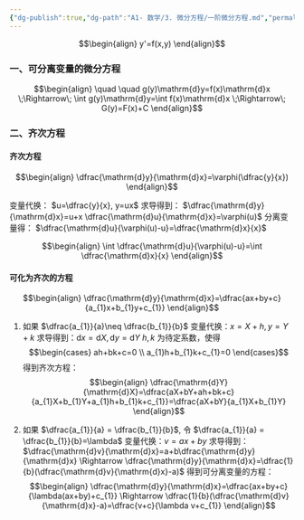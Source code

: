 ```yaml
---
{"dg-publish":true,"dg-path":"A1- 数学/3. 微分方程/一阶微分方程.md","permalink":"/A1- 数学/3. 微分方程/一阶微分方程/","dgPassFrontmatter":true,"noteIcon":"","created":"2024-10-03T14:37:45.000+08:00","updated":"2025-05-20T19:24:19.000+08:00"}
---
```



$$\begin{align}
y'=f(x,y) 
\end{align}$$

### 一、可分离变量的微分方程
$$\begin{align}
\quad \quad g(y)\mathrm{d}y=f(x)\mathrm{d}x \;\Rightarrow\; \int g(y)\mathrm{d}y=\int f(x)\mathrm{d}x  \;\Rightarrow\; G(y)=F(x)+C
\end{align}$$

### 二、齐次方程
#### 齐次方程
$$\begin{align}
\dfrac{\mathrm{d}y}{\mathrm{d}x}=\varphi(\dfrac{y}{x})
\end{align}$$

变量代换： $u=\dfrac{y}{x}, y=ux$   求导得到： $\dfrac{\mathrm{d}y}{\mathrm{d}x}=u+x \dfrac{\mathrm{d}u}{\mathrm{d}x}=\varphi(u)$
分离变量得： $\dfrac{\mathrm{d}u}{\varphi(u)-u}=\dfrac{\mathrm{d}x}{x}$

$$\begin{align}
\int \dfrac{\mathrm{d}u}{\varphi(u)-u}=\int \dfrac{\mathrm{d}x}{x}
\end{align}$$


#### 可化为齐次的方程
$$\begin{align}
\dfrac{\mathrm{d}y}{\mathrm{d}x}=\dfrac{ax+by+c}{a_{1}x+b_{1}y+c_{1}}
\end{align}$$
1. 如果 $\dfrac{a_{1}}{a}\neq \dfrac{b_{1}}{b}$
变量代换：$x=X+h,y=Y+k$   求导得到：$\mathrm{d}x=\mathrm{d}X,\mathrm{d}y=\mathrm{d}Y$
$h,k$ 为待定系数，使得
$$\begin{cases}
ah+bk+c=0 \\
a_{1}h+b_{1}k+c_{1}=0
\end{cases}$$
得到齐次方程：
$$\begin{align}
\dfrac{\mathrm{d}Y}{\mathrm{d}X}=\dfrac{aX+bY+ah+bk+c}{a_{1}X+b_{1}Y+a_{1}h+b_{1}k+c_{1}}=\dfrac{aX+bY}{a_{1}X+b_{1}Y}
\end{align}$$


2. 如果 $\dfrac{a_{1}}{a} = \dfrac{b_{1}}{b}$, 令 $\dfrac{a_{1}}{a} = \dfrac{b_{1}}{b}=\lambda$
变量代换：$v=ax+by$    求导得到：$\dfrac{\mathrm{d}v}{\mathrm{d}x}=a+b\dfrac{\mathrm{d}y}{\mathrm{d}x} \Rightarrow \dfrac{\mathrm{d}y}{\mathrm{d}x}=\dfrac{1}{b}(\dfrac{\mathrm{d}v}{\mathrm{d}x}-a)$
得到可分离变量的方程：
$$\begin{align}
\dfrac{\mathrm{d}y}{\mathrm{d}x}=\dfrac{ax+by+c}{\lambda(ax+by)+c_{1}} \Rightarrow \dfrac{1}{b}(\dfrac{\mathrm{d}v}{\mathrm{d}x}-a)=\dfrac{v+c}{\lambda v+c_{1}}
\end{align}$$
